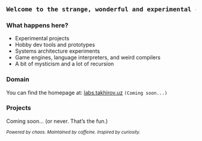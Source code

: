 <h3 align="center">
  <pre>Welcome to the strange, wonderful and experimental corner of the internet.</pre>
</h3>

### What happens here?

- Experimental projects  
- Hobby dev tools and prototypes  
- Systems architecture experiments  
- Game engines, language interpreters, and weird compilers  
- A bit of mysticism and a lot of recursion  

### Domain

You can find the homepage at: [labs.takhirov.uz](https://labs.takhirov.uz) `(Coming soon...)`

### Projects

Coming soon... (or never. That’s the fun.)

<i>
  <sub>Powered by chaos. Maintained by caffeine. Inspired by curiosity.</sub>
</i>
